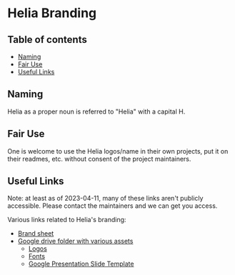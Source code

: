 # Helia Branding <!-- omit in toc -->

## Table of contents <!-- omit in toc -->
- [Naming](#naming)
- [Fair Use](#fair-use)
- [Useful Links](#useful-links)

## Naming
Helia as a proper noun is referred to "Helia" with a capital H.

## Fair Use
One is welcome to use the Helia logos/name in their own projects, put it on their readmes, etc. without consent of the project maintainers.  

## Useful Links
Note: at least as of 2023-04-11, many of these links aren't publicly accessible.  Please contact the maintainers and we can get you access.

Various links related to Helia's branding:
* [Brand sheet](https://www.figma.com/file/Eap42avMitUmvonmFi994R/Helia-Brand-Sheet?node-id=0%3A1&t=kpZjsp4EV34NFfm7-1)
* [Google drive folder with various assets](https://drive.google.com/drive/folders/1VBRtofco3Gw09VlE9pgCwOGFRwLS6er5?usp=sharing)
  * [Logos](https://drive.google.com/drive/folders/13tcoTQ6YnAF9u-zYkJShUwCVQ9HXBi75?usp=share_link)
  * [Fonts](https://drive.google.com/drive/folders/1GPWn-Y3eSXm1grh4Xr2scAQ6HSM5XwHz?usp=share_link)
  * [Google Presentation Slide Template](https://docs.google.com/presentation/d/17bgytPXyHGksqFKs9iQT063CCpQMdxH4dt79VH70DrI/edit)
